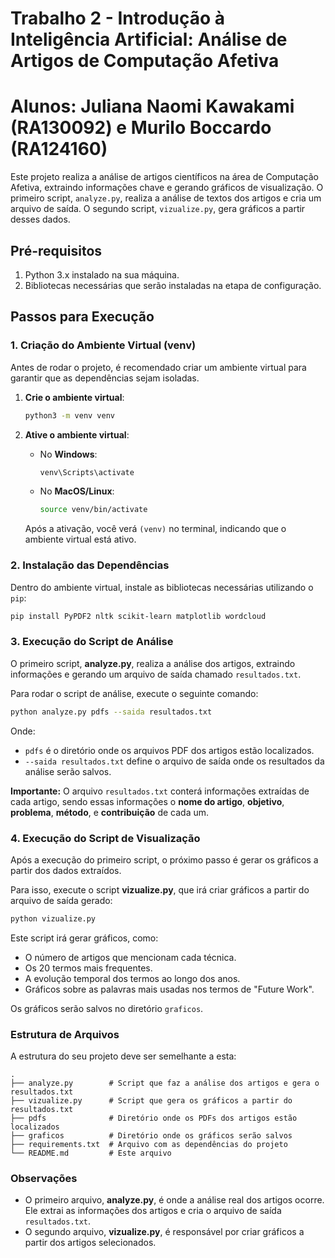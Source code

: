 # Trabalho 2 - Introdução à Inteligência Artificial: Análise de Artigos de Computação Afetiva

# Alunos: Juliana Naomi Kawakami (RA130092) e Murilo Boccardo (RA124160)

Este projeto realiza a análise de artigos científicos na área de Computação Afetiva, extraindo informações chave e gerando gráficos de visualização. O primeiro script, `analyze.py`, realiza a análise de textos dos artigos e cria um arquivo de saída. O segundo script, `vizualize.py`, gera gráficos a partir desses dados.

## Pré-requisitos

1. Python 3.x instalado na sua máquina.
2. Bibliotecas necessárias que serão instaladas na etapa de configuração.

## Passos para Execução

### 1. Criação do Ambiente Virtual (venv)

Antes de rodar o projeto, é recomendado criar um ambiente virtual para garantir que as dependências sejam isoladas.

1. **Crie o ambiente virtual**:

   ```bash
   python3 -m venv venv
   ```

2. **Ative o ambiente virtual**:

   - No **Windows**:

     ```bash
     venv\Scripts\activate
     ```

   - No **MacOS/Linux**:

     ```bash
     source venv/bin/activate
     ```

   Após a ativação, você verá `(venv)` no terminal, indicando que o ambiente virtual está ativo.

### 2. Instalação das Dependências

Dentro do ambiente virtual, instale as bibliotecas necessárias utilizando o `pip`:

```bash
pip install PyPDF2 nltk scikit-learn matplotlib wordcloud
```

### 3. Execução do Script de Análise

O primeiro script, **analyze.py**, realiza a análise dos artigos, extraindo informações e gerando um arquivo de saída chamado `resultados.txt`.

Para rodar o script de análise, execute o seguinte comando:

```bash
python analyze.py pdfs --saida resultados.txt
```

Onde:

- `pdfs` é o diretório onde os arquivos PDF dos artigos estão localizados.
- `--saida resultados.txt` define o arquivo de saída onde os resultados da análise serão salvos.

**Importante:** O arquivo `resultados.txt` conterá informações extraídas de cada artigo, sendo essas informações o **nome do artigo**, **objetivo**, **problema**, **método**, e **contribuição** de cada um.

### 4. Execução do Script de Visualização

Após a execução do primeiro script, o próximo passo é gerar os gráficos a partir dos dados extraídos.

Para isso, execute o script **vizualize.py**, que irá criar gráficos a partir do arquivo de saída gerado:

```bash
python vizualize.py
```

Este script irá gerar gráficos, como:

- O número de artigos que mencionam cada técnica.
- Os 20 termos mais frequentes.
- A evolução temporal dos termos ao longo dos anos.
- Gráficos sobre as palavras mais usadas nos termos de "Future Work".

Os gráficos serão salvos no diretório `graficos`.

### Estrutura de Arquivos

A estrutura do seu projeto deve ser semelhante a esta:

```
.
├── analyze.py        # Script que faz a análise dos artigos e gera o resultados.txt
├── vizualize.py      # Script que gera os gráficos a partir do resultados.txt
├── pdfs              # Diretório onde os PDFs dos artigos estão localizados
├── graficos          # Diretório onde os gráficos serão salvos
├── requirements.txt  # Arquivo com as dependências do projeto
└── README.md         # Este arquivo
```

### Observações

- O primeiro arquivo, **analyze.py**, é onde a análise real dos artigos ocorre. Ele extrai as informações dos artigos e cria o arquivo de saída `resultados.txt`.
- O segundo arquivo, **vizualize.py**, é responsável por criar gráficos a partir dos artigos selecionados.
